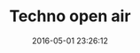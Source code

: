 ---
layout: default
date:   2016-05-01 23:26:12
photo: 	1473362500.jpg
location_text: Berlin, Germany
title: Techno open air
caption: First of May party in Berlin. Lost in a park, this techno open air event was simply great!
---